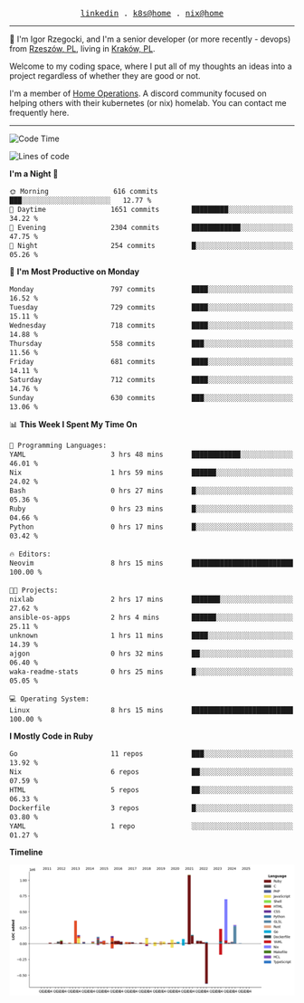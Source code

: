 <p align="center">
  <samp>
    <a href="https://www.linkedin.com/in/ajgon">linkedin</a> .
    <a href="https://github.com/deedee-ops/k8s-gitops">k8s@home</a> .
    <a href="https://github.com/deedee-ops/nixlab">nix@home</a>
  </samp>
</p>

----------------------------------------------------------------

:wave: I'm Igor Rzegocki, and I'm a senior developer (or more recently - devops) from [Rzeszów, PL](https://en.wikipedia.org/wiki/Rzesz%C3%B3w), living in [Kraków, PL](https://en.wikipedia.org/wiki/Krak%C3%B3w).

Welcome to my coding space, where I put all of my thoughts an ideas into a project regardless of whether they are good or not.

I'm a member of [Home Operations](https://discord.gg/home-operations). A discord community focused on helping others with their kubernetes (or nix) homelab. You can contact me frequently here.

----------------------------------------------------------------

<!--START_SECTION:waka-->
![Code Time](http://img.shields.io/badge/Code%20Time-266%20hrs%2045%20mins-blue)

![Lines of code](https://img.shields.io/badge/From%20Hello%20World%20I%27ve%20Written-4.1%20million%20lines%20of%20code-blue)

**I'm a Night 🦉** 

```text
🌞 Morning                616 commits         ███░░░░░░░░░░░░░░░░░░░░░░   12.77 % 
🌆 Daytime                1651 commits        █████████░░░░░░░░░░░░░░░░   34.22 % 
🌃 Evening                2304 commits        ████████████░░░░░░░░░░░░░   47.75 % 
🌙 Night                  254 commits         █░░░░░░░░░░░░░░░░░░░░░░░░   05.26 % 
```
📅 **I'm Most Productive on Monday** 

```text
Monday                   797 commits         ████░░░░░░░░░░░░░░░░░░░░░   16.52 % 
Tuesday                  729 commits         ████░░░░░░░░░░░░░░░░░░░░░   15.11 % 
Wednesday                718 commits         ████░░░░░░░░░░░░░░░░░░░░░   14.88 % 
Thursday                 558 commits         ███░░░░░░░░░░░░░░░░░░░░░░   11.56 % 
Friday                   681 commits         ████░░░░░░░░░░░░░░░░░░░░░   14.11 % 
Saturday                 712 commits         ████░░░░░░░░░░░░░░░░░░░░░   14.76 % 
Sunday                   630 commits         ███░░░░░░░░░░░░░░░░░░░░░░   13.06 % 
```


📊 **This Week I Spent My Time On** 

```text
💬 Programming Languages: 
YAML                     3 hrs 48 mins       ████████████░░░░░░░░░░░░░   46.01 % 
Nix                      1 hrs 59 mins       ██████░░░░░░░░░░░░░░░░░░░   24.02 % 
Bash                     0 hrs 27 mins       █░░░░░░░░░░░░░░░░░░░░░░░░   05.36 % 
Ruby                     0 hrs 23 mins       █░░░░░░░░░░░░░░░░░░░░░░░░   04.66 % 
Python                   0 hrs 17 mins       █░░░░░░░░░░░░░░░░░░░░░░░░   03.42 % 

🔥 Editors: 
Neovim                   8 hrs 15 mins       █████████████████████████   100.00 % 

🐱‍💻 Projects: 
nixlab                   2 hrs 17 mins       ███████░░░░░░░░░░░░░░░░░░   27.62 % 
ansible-os-apps          2 hrs 4 mins        ██████░░░░░░░░░░░░░░░░░░░   25.11 % 
unknown                  1 hrs 11 mins       ████░░░░░░░░░░░░░░░░░░░░░   14.39 % 
ajgon                    0 hrs 32 mins       ██░░░░░░░░░░░░░░░░░░░░░░░   06.40 % 
waka-readme-stats        0 hrs 25 mins       █░░░░░░░░░░░░░░░░░░░░░░░░   05.05 % 

💻 Operating System: 
Linux                    8 hrs 15 mins       █████████████████████████   100.00 % 
```

**I Mostly Code in Ruby** 

```text
Go                       11 repos            ███░░░░░░░░░░░░░░░░░░░░░░   13.92 % 
Nix                      6 repos             ██░░░░░░░░░░░░░░░░░░░░░░░   07.59 % 
HTML                     5 repos             ██░░░░░░░░░░░░░░░░░░░░░░░   06.33 % 
Dockerfile               3 repos             █░░░░░░░░░░░░░░░░░░░░░░░░   03.80 % 
YAML                     1 repo              ░░░░░░░░░░░░░░░░░░░░░░░░░   01.27 % 
```



**Timeline**

![Lines of Code chart](https://raw.githubusercontent.com/ajgon/ajgon/master/assets/bar_graph.png)


<!--END_SECTION:waka-->
